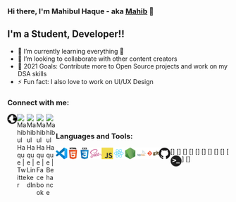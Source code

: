 ### Hi there, I'm Mahibul Haque - aka [Mahib][website] 👋

## I'm a Student, Developer!!

- 🌱 I’m currently learning everything 🤣
- 👯 I’m looking to collaborate with other content creators
- 🥅 2021 Goals: Contribute more to Open Source projects and work on my DSA skills
- ⚡ Fun fact: I also love to work on UI/UX Design

### Connect with me:

[<img align="left" alt="mahibulhaque.netlify.app" width="22px" src="https://raw.githubusercontent.com/iconic/open-iconic/master/svg/globe.svg" />][website]
[<img align="left" alt="MahibulHaque | Twitter" width="22px" src="https://cdn.jsdelivr.net/npm/simple-icons@v3/icons/twitter.svg" />][twitter]
[<img align="left" alt="MahibulHaque | LinkedIn" width="22px" src="https://cdn.jsdelivr.net/npm/simple-icons@v3/icons/linkedin.svg" />][linkedin]
[<img align="left" alt="MahibulHaque | Facebook" width="22px" src="https://cdn.jsdelivr.net/npm/simple-icons@v3/icons/facebook.svg" />][facebook]
[<img align="left" alt="MahibulHaque | Behance" width="22px" src="https://cdn.jsdelivr.net/npm/simple-icons@v3/icons/behance.svg" />][behance]

<br />

### Languages and Tools:

[<img align="left" alt="Visual Studio Code" width="26px" src="https://raw.githubusercontent.com/github/explore/80688e429a7d4ef2fca1e82350fe8e3517d3494d/topics/visual-studio-code/visual-studio-code.png" />]
[<img align="left" alt="HTML5" width="26px" src="https://raw.githubusercontent.com/github/explore/80688e429a7d4ef2fca1e82350fe8e3517d3494d/topics/html/html.png" />]
[<img align="left" alt="CSS3" width="26px" src="https://raw.githubusercontent.com/github/explore/80688e429a7d4ef2fca1e82350fe8e3517d3494d/topics/css/css.png" />]
[<img align="left" alt="Sass" width="26px" src="https://raw.githubusercontent.com/github/explore/80688e429a7d4ef2fca1e82350fe8e3517d3494d/topics/sass/sass.png" />]
[<img align="left" alt="JavaScript" width="26px" src="https://raw.githubusercontent.com/github/explore/80688e429a7d4ef2fca1e82350fe8e3517d3494d/topics/javascript/javascript.png" />]
[<img align="left" alt="React" width="26px" src="https://raw.githubusercontent.com/github/explore/80688e429a7d4ef2fca1e82350fe8e3517d3494d/topics/react/react.png" />]
[<img align="left" alt="Node.js" width="26px" src="https://raw.githubusercontent.com/github/explore/80688e429a7d4ef2fca1e82350fe8e3517d3494d/topics/nodejs/nodejs.png" />]
[<img align="left" alt="MySQL" width="26px" src="https://raw.githubusercontent.com/github/explore/80688e429a7d4ef2fca1e82350fe8e3517d3494d/topics/mysql/mysql.png" />]
[<img align="left" alt="Git" width="26px" src="https://raw.githubusercontent.com/github/explore/80688e429a7d4ef2fca1e82350fe8e3517d3494d/topics/git/git.png" />]
[<img align="left" alt="GitHub" width="26px" src="https://raw.githubusercontent.com/github/explore/78df643247d429f6cc873026c0622819ad797942/topics/github/github.png" />]
[<img align="left" alt="Terminal" width="26px" src="https://raw.githubusercontent.com/github/explore/80688e429a7d4ef2fca1e82350fe8e3517d3494d/topics/terminal/terminal.png" />]

<br />
<br />


[website]: https://mahibulhaque.netlify.app
[twitter]: https://twitter.com/Mahibul45291325
[facebook]: https://facebook.com/mahibhaque
[linkedin]: https://linkedin.com/in/mahibul-haque-969160202
[behance]: https://behance.net/mahibhaque
